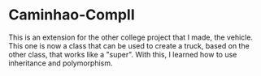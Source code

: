 # Caminhao-CompII

This is an extension for the other college project that I made, the vehicle. This one is now a class that can be used to create a truck, based on the other class, that works like a "super". With this, I learned how to use inheritance and polymorphism.